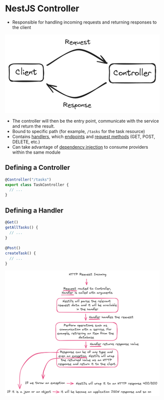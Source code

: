 # NestJS Controller

- Responsible for handling incoming requests and returning responses to the client

![Controller](./images/Nestjs-controller.png)

- The controller will then be the entry point, communicate with the service and return the result.
- Bound to specific path (for example, `/tasks` for the task resource)
- Contains <ins>handlers</ins>, which <ins>endpoints</ins> and <ins>request methods</ins> (GET, POST, DELETE, etc.)
- Can take advantage of <ins>dependency injection</ins> to consume providers within the same module

## Defining a Controller

```ts
@Controller("/tasks")
export class TaskController {
  // ...
}
```

## Defining a Handler

```ts
@Get()
getAllTasks() {
  // ...
}

@Post()
createTask() {
  // ...
}
```

![HTTP Request Incoming](./images/HTTP-request-incoming.png)
